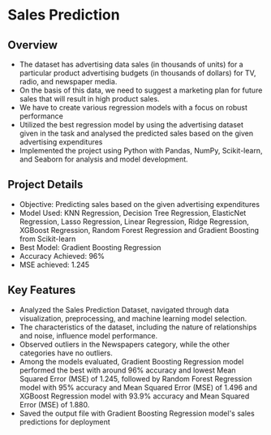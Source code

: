 # Sales Prediction

## Overview
- The dataset has advertising data sales (in thousands of units) for a particular product advertising budgets (in thousands of dollars) for TV, radio, and newspaper media.
- On the basis of this data, we need to suggest a marketing plan for future sales that will result in high product sales.
- We have to create various regression models with a focus on robust performance
- Utilized the best regression model by using the advertising dataset given in the task and analysed the predicted sales based on the given advertising expenditures 
- Implemented the project using Python with Pandas, NumPy, Scikit-learn, and Seaborn for analysis and model development.

## Project Details
- Objective: Predicting sales based on the given advertising expenditures
- Model Used: KNN Regression, Decision Tree Regression, ElasticNet Regression, Lasso Regression, Linear Regression, Ridge Regression, XGBoost Regression, Random Forest Regression and Gradient Boosting from Scikit-learn
- Best Model: Gradient Boosting Regression
- Accuracy Achieved: 96%
- MSE achieved:  1.245

## Key Features
- Analyzed the Sales Prediction Dataset, navigated through data visualization, preprocessing, and machine learning model selection.
- The characteristics of the dataset, including the nature of relationships and noise, influence model performance. 
- Observed outliers in the Newspapers category, while the other categories have no outliers. 
- Among the models evaluated, Gradient Boosting Regression model performed the best with around 96% accuracy and lowest Mean Squared Error (MSE) of 1.245, followed by Random Forest Regression model with 95% accuracy and Mean Squared Error (MSE) of 1.496 and XGBoost Regression model with 93.9% accuracy and Mean Squared Error (MSE) of 1.880.
- Saved the output file with Gradient Boosting Regression model's sales predictions for deployment
